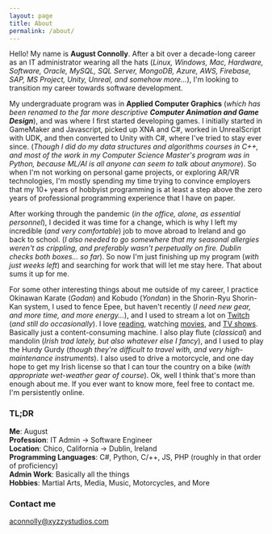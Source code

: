 ```yaml
---
layout: page
title: About
permalink: /about/
---
```


Hello! My name is **August Connolly**. After a bit over a decade-long career as an IT administrator wearing all the hats (*Linux, Windows, Mac, Hardware, Software, Oracle, MySQL, SQL Server, MongoDB, Azure, AWS, Firebase, SAP, MS Project, Unity, Unreal, and somehow more...*), I'm looking to transition my career towards software development.

My undergraduate program was in **Applied Computer Graphics** (*which has been renamed to the far more descriptive **Computer Animation and Game Design***), and was where I first started developing games. I initially started in GameMaker and Javascript, picked up XNA and C#, worked in UnrealScript with UDK, and then converted to Unity with C#, where I've tried to stay ever since. (*Though I did do my data structures and algorithms courses in C++, and most of the work in my Computer Science Master's program was in Python, because ML/AI is all anyone can seem to talk about anymore*). So when I'm not working on personal game projects, or exploring AR/VR technologies, I'm mostly spending my time trying to convince employers that my 10+ years of hobbyist programming is at least a step above the zero years of professional programming experience that I have on paper.

After working through the pandemic (*in the office, alone, as essential personnel*), I decided it was time for a change, which is why I left my incredible (*and very comfortable*) job to move abroad to Ireland and go back to school. (*I also needed to go somewhere that my seasonal allergies weren't as crippling, and preferably wasn't perpetually on fire. Dublin checks both boxes... so far*). So now I'm just finishing up my program (*with just weeks left*) and searching for work that will let me stay here. That about sums it up for me. 

For some other interesting things about me outside of my career, I practice Okinawan Karate (*Godan*) and Kobudo (*Yondan*) in the Shorin-Ryu Shorin-Kan system, I used to fence Epee, but haven't recently (*I need new gear, and more time, and more energy...*), and I used to stream a lot on [Twitch](https://twitch.tv/ghotifrye) (*and still do occasionally*). I love [reading](https://www.goodreads.com/user/show/55240962-august-connolly), watching [movies](https://letterboxd.com/GhotiFrye/), and [TV shows](https://www.imdb.com/user/ur15925417/). Basically just a content-consuming machine. I also play flute (*classical*) and mandolin (*Irish trad lately, but also whatever else I fancy*), and I used to play the Hurdy Gurdy (*though they're difficult to travel with, and very high-maintenance instruments*). I also used to drive a motorcycle, and one day hope to get my Irish license so that I can tour the country on a bike (*with appropriate wet-weather gear of course*). Ok, well I think that's more than enough about me. If you ever want to know more, feel free to contact me. I'm persistently online.

### TL;DR

**Me**: August  
**Profession**: IT Admin -> Software Engineer  
**Location**: Chico, California -> Dublin, Ireland  
**Programming Languages**: C#, Python, C/++, JS, PHP (roughly in that order of proficiency)  
**Admin Work**: Basically all the things  
**Hobbies**: Martial Arts, Media, Music, Motorcycles, and More  

### Contact me

[aconnolly@xyzzystudios.com](mailto:aconnolly@xyzzystudios.com)